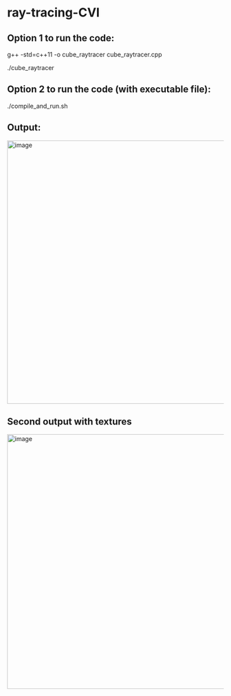 # ray-tracing-CVI

## Option 1 to run the code:

g++ -std=c++11 -o cube_raytracer cube_raytracer.cpp

./cube_raytracer

## Option 2 to run the code (with executable file):

./compile_and_run.sh

## Output:

<img width="613" alt="image" src="https://github.com/user-attachments/assets/0301e012-12c3-4213-9fb5-db2093efeb7c" />

## Second output with textures

<img width="593" alt="image" src="https://github.com/user-attachments/assets/245dceca-555e-43a6-9513-2a33a44bc85b" />
